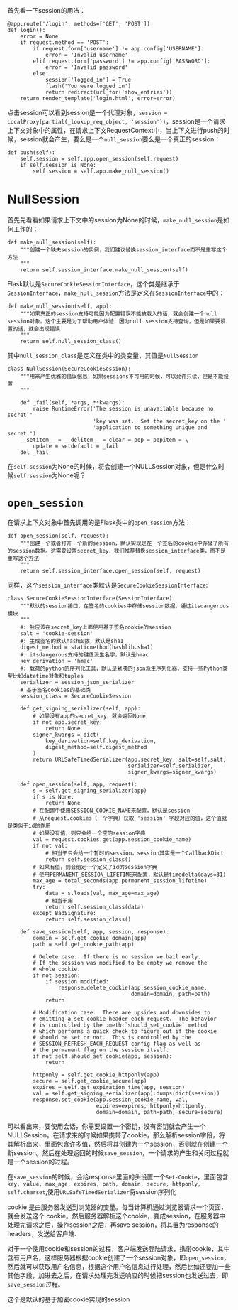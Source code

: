 首先看一下session的用法：

```
@app.route('/login', methods=['GET', 'POST'])
def login():
    error = None
    if request.method == 'POST':
        if request.form['username'] != app.config['USERNAME']:
            error = 'Invalid username'
        elif request.form['password'] != app.config['PASSWORD']:
            error = 'Invalid password'
        else:
            session['logged_in'] = True
            flash('You were logged in')
            return redirect(url_for('show_entries'))
    return render_template('login.html', error=error)
```

点击session可以看到session是一个代理对象，`session = LocalProxy(partial(_lookup_req_object, 'session'))`，session是一个请求上下文对象中的属性，在请求上下文RequestContext中，当上下文进行push的时候，session就会产生，要么是一个`null_session`要么是一个真正的session：

```
def push(self):
    self.session = self.app.open_session(self.request)
    if self.session is None:
        self.session = self.app.make_null_session()
```

NullSession
===

首先先看看如果请求上下文中的session为None的时候，`make_null_session`是如何工作的：

```
def make_null_session(self):
    """创建一个缺失session的实例，我们建议替换session_interface而不是重写这个方法
    """
    return self.session_interface.make_null_session(self)
```

Flask默认是`SecureCookieSessionInterface`，这个类是继承于`SessionInterface`，`make_null_session`方法是定义在`SessionInterface`中的：

```
def make_null_session(self, app):
    """如果真正的session支持可能因为配置错误不能被载入的话，就会创建一个null session对象。这个主要是为了帮助用户体验，因为null session支持查询，但是如果要设置的话，就会出现错误
    """
    return self.null_session_class()
```

其中`null_session_class`是定义在类中的类变量，其值是`NullSession`

```
class NullSession(SecureCookieSession):
    """用来产生优雅的错误信息，如果sessions不可用的时候，可以允许只读，但是不能设置
    """

    def _fail(self, *args, **kwargs):
        raise RuntimeError('The session is unavailable because no secret '
                           'key was set.  Set the secret_key on the '
                           'application to something unique and secret.')
    __setitem__ = __delitem__ = clear = pop = popitem = \
        update = setdefault = _fail
    del _fail
```

在`self.session`为None的时候，将会创建一个NULLSession对象，但是什么时候`self.session`为None呢？

`open_session`
===

在请求上下文对象中首先调用的是Flask类中的`open_session`方法：

```
def open_session(self, request):
    """创建一个或者打开一个新的session，默认实现是在一个签名的cookie中存储了所有的session数据。这需要设置secret_key，我们推荐替换session_interface类，而不是重写这个方法
    """
    return self.session_interface.open_session(self, request)
```

同样，这个`session_interface`类默认是`SecureCookieSessionInterface`:

```
class SecureCookieSessionInterface(SessionInterface):
    """默认的session接口，在签名的cookies中存储session数据，通过itsdangerous模块
    """
    #: 盐应该在secret_key上面使用基于签名cookie的session
    salt = 'cookie-session'
    #: 生成签名的默认hash函数，默认是sha1
    digest_method = staticmethod(hashlib.sha1)
    #: itsdangerous支持的键值派生名字，默认是hmac
    key_derivation = 'hmac'
    #: 载荷的python的序列化工具，默认是紧凑的json派生序列化器，支持一些Python类型比如datetime对象和tuples
    serializer = session_json_serializer
    # 基于签名cookies的基础类
    session_class = SecureCookieSession

    def get_signing_serializer(self, app):
        # 如果没有app的secret_key，就会返回None
        if not app.secret_key:
            return None
        signer_kwargs = dict(
            key_derivation=self.key_derivation,
            digest_method=self.digest_method
        )
        return URLSafeTimedSerializer(app.secret_key, salt=self.salt,
                                      serializer=self.serializer,
                                      signer_kwargs=signer_kwargs)

    def open_session(self, app, request):
        s = self.get_signing_serializer(app)
        if s is None:
            return None
        # 在配置中使用SESSION_COOKIE_NAME来配置，默认是session
        # 从request.cookies（一个字典）获取 'session' 字段对应的值，这个值就是类似于id的作用
        # 如果没有值，则只会给一个空的session字典
        val = request.cookies.get(app.session_cookie_name)
        if not val:
            # 相当于只会给一个暂时的session，session其实是一个CallbackDict
            return self.session_class()
        # 如果有值，则会给定一个定义了id的session字典
        # 使用PERMANENT_SESSION_LIFETIME来配置，默认是timedelta(days=31)
        max_age = total_seconds(app.permanent_session_lifetime)
        try:
            data = s.loads(val, max_age=max_age)
            # 相当于用
            return self.session_class(data)
        except BadSignature:
            return self.session_class()

    def save_session(self, app, session, response):
        domain = self.get_cookie_domain(app)
        path = self.get_cookie_path(app)

        # Delete case.  If there is no session we bail early.
        # If the session was modified to be empty we remove the
        # whole cookie.
        if not session:
            if session.modified:
                response.delete_cookie(app.session_cookie_name,
                                       domain=domain, path=path)
            return

        # Modification case.  There are upsides and downsides to
        # emitting a set-cookie header each request.  The behavior
        # is controlled by the :meth:`should_set_cookie` method
        # which performs a quick check to figure out if the cookie
        # should be set or not.  This is controlled by the
        # SESSION_REFRESH_EACH_REQUEST config flag as well as
        # the permanent flag on the session itself.
        if not self.should_set_cookie(app, session):
            return

        httponly = self.get_cookie_httponly(app)
        secure = self.get_cookie_secure(app)
        expires = self.get_expiration_time(app, session)
        val = self.get_signing_serializer(app).dumps(dict(session))
        response.set_cookie(app.session_cookie_name, val,
                            expires=expires, httponly=httponly,
                            domain=domain, path=path, secure=secure)
```

可以看出来，要使用会话，你需要设置一个密钥，没有密钥就会产生一个NULLSession。在请求来的时候如果携带了cookie，那么解析session字段，将其解析出来，里面包含许多值，然后将其创建为一个session，否则就在创建一个新session。然后在处理返回的时候`save_session`，一个请求的产生和关闭过程就是一个session的过程。

在`save_session`的时候，会给response里面的头设置一个`Set-Cookie`，里面包含`key, value, max_age, expires, path, domain, secure, httponly, self.charset`,使用`URLSafeTimedSerializer`将session序列化

cookie 是由服务器发送到浏览器的变量。每当计算机通过浏览器请求一个页面，就会发送这个 cookie。然后服务器解析这个cookie，变成session，在服务器中处理完请求之后，操作session之后，再save session，将其置为response的headers，发送给客户端.

对于一个使用cookie和session的过程，客户端发送登陆请求，携带cookie，其中含有用户名，这样服务器根据cookie创建了一个session对象，即`open_session`，然后就可以获取用户名信息，根据这个用户名信息进行处理，然后比如还要加一些其他字段，加进去之后，在请求处理完发送响应的时候把session也发送过去，即`save_session`过程。

这个是默认的基于加密cookie实现的session
